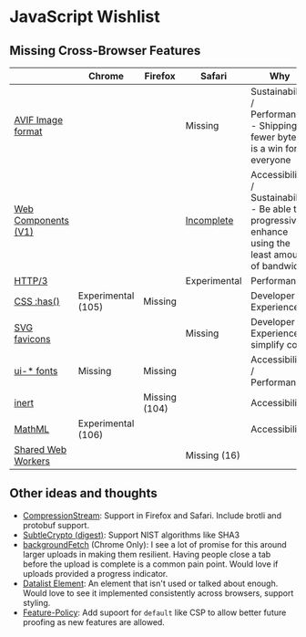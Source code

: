 # JavaScript Wishlist

## Missing Cross-Browser Features

|                                                             | Chrome             | Firefox       | Safari        | Why
|-------------------------------------------------------------|--------------------|---------------|---------------|-------------
|[AVIF Image format](https://caniuse.com/avif)                |                    |               | Missing       | Sustainability / Performance - Shipping fewer bytes is a win for everyone
|[Web Components (V1)](https://caniuse.com/custom-elementsv1) |                    |               | [Incomplete](https://bugs.webkit.org/show_bug.cgi?id=182671) | Accessibility / Sustainability - Be able to progressively enhance using the least amount of bandwidth
|[HTTP/3](https://caniuse.com/http3)                          |                    |               | Experimental  | Performance
|[CSS :has()](https://caniuse.com/css-has)                    | Experimental (105) | Missing       |               | Developer Experience
|[SVG favicons](https://caniuse.com/link-icon-svg)            |                    |               | Missing       | Developer Experience - simplify code
|[ui-* fonts](https://caniuse.com/extended-system-fonts)      | Missing            | Missing       |               | Accessibility / Performance
|[inert](https://caniuse.com/mdn-api_htmlelement_inert)       |                    | Missing (104) |               | Accessibility
|[MathML](https://caniuse.com/mathml)                         | Experimental (106) |               |               | Accessibility
|[Shared Web Workers](https://caniuse.com/sharedworkers)      |                    |               | Missing (16)  | 

## Other ideas and thoughts
- [CompressionStream](https://caniuse.com/?search=CompressionStream): Support in Firefox and Safari. Include brotli and protobuf support.
- [SubtleCrypto (digest)](https://caniuse.com/mdn-api_subtlecrypto_digest): Support NIST algorithms like SHA3
- [backgroundFetch](https://caniuse.com/mdn-api_serviceworkerregistration_backgroundfetch) (Chrome Only): I see a lot of promise for this around larger uploads in making them resilient. Having people close a tab before the upload is complete is a common pain point. Would love if uploads provided a progress indicator.
- [Datalist Element](https://caniuse.com/datalist): An element that isn't used or talked about enough. Would love to see it implemented consistently across browsers, support styling.
- [Feature-Policy](https://caniuse.com/feature-policy): Add supoort for `default` like CSP to allow better future proofing as new features are allowed.
